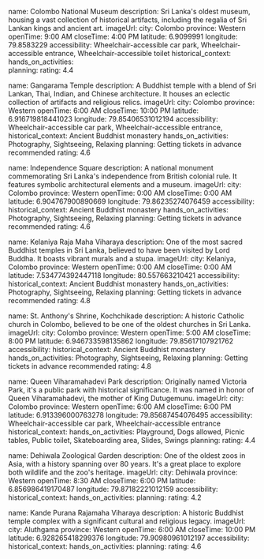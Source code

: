 name: Colombo National Museum
description: Sri Lanka's oldest museum, housing a vast collection of historical artifacts, including the regalia of Sri
Lankan kings and ancient art.
imageUrl:
city: Colombo
province: Western
openTime: 9:00 AM
closeTime: 4:00 PM
latitude: 6.9099991
longitude: 79.8583229
accessibility: Wheelchair-accessible car park, Wheelchair-accessible entrance, Wheelchair-accessible toilet
historical_context:
hands_on_activities:  
planning:
rating: 4.4

name: Gangarama Temple
description: A Buddhist temple with a blend of Sri Lankan, Thai, Indian, and Chinese architecture. It houses an eclectic
collection of artifacts and religious relics.
imageUrl:
city: Colombo
province: Western
openTime: 6:00 AM
closeTime: 10:00 PM
latitude: 6.916719818441023
longitude: 79.85406531012194
accessibility: Wheelchair-accessible car park, Wheelchair-accessible entrance,
historical_context: Ancient Buddhist monastery
hands_on_activities: Photography, Sightseeing, Relaxing
planning: Getting tickets in advance recommended
rating: 4.6

name: Independence Square
description: A national monument commemorating Sri Lanka's independence from British colonial rule. It features symbolic
architectural elements and a museum.
imageUrl:
city: Colombo
province: Western
openTime: 0:00 AM
closeTime: 0:00 AM
latitude: 6.904767900890669
longitude: 79.86235274076459
accessibility:
historical_context: Ancient Buddhist monastery
hands_on_activities: Photography, Sightseeing, Relaxing
planning: Getting tickets in advance recommended
rating: 4.6

name: Kelaniya Raja Maha Viharaya
description: One of the most sacred Buddhist temples in Sri Lanka, believed to have been visited by Lord Buddha. It
boasts vibrant murals and a stupa.
imageUrl:
city: Kelaniya, Colombo
province: Western
openTime: 0:00 AM
closeTime: 0:00 AM
latitude: 7.534774392447118
longitude: 80.557663210421
accessibility:
historical_context: Ancient Buddhist monastery
hands_on_activities: Photography, Sightseeing, Relaxing
planning: Getting tickets in advance recommended
rating: 4.8

name: St. Anthony's Shrine, Kochchikade
description: A historic Catholic church in Colombo, believed to be one of the oldest churches in Sri Lanka.
imageUrl:
city: Colombo
province: Western
openTime: 5:00 AM
closeTime: 8:00 PM
latitude: 6.946733598135862
longitude: 79.85617107921762
accessibility:
historical_context: Ancient Buddhist monastery
hands_on_activities: Photography, Sightseeing, Relaxing
planning: Getting tickets in advance recommended
rating: 4.8

name: Queen Viharamahadevi Park
description: Originally named Victoria Park, it's a public park with historical significance. It was named in honor of
Queen Viharamahadevi, the mother of King Dutugemunu.
imageUrl:
city: Colombo
province: Western
openTime: 6:00 AM
closeTime: 6:00 PM
latitude: 6.913396000763278
longitude: 79.85687454076495
accessibility: Wheelchair-accessible car park, Wheelchair-accessible entrance
historical_context:
hands_on_activities: Playground, Dogs allowed, Picnic tables, Public toilet, Skateboarding area, Slides, Swings
planning:
rating: 4.4

name: Dehiwala Zoological Garden
description: One of the oldest zoos in Asia, with a history spanning over 80 years. It's a great place to explore both
wildlife and the zoo's heritage.
imageUrl:
city: Dehiwala
province: Western
openTime: 8:30 AM
closeTime: 6:00 PM
latitude: 6.856986419170487
longitude: 79.87182221012159
accessibility:
historical_context:
hands_on_activities:
planning:
rating: 4.2

name: Kande Purana Rajamaha Viharaya
description: A historic Buddhist temple complex with a significant cultural and religious legacy.
imageUrl:
city: Aluthgama
province: Western
openTime: 6:00 AM
closeTime: 10:00 PM
latitude: 6.928265418299376
longitude: 79.90980961012197
accessibility:
historical_context:
hands_on_activities:
planning:
rating: 4.6